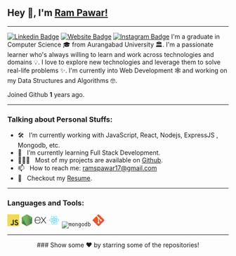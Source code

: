 
## Hey 👋, I'm [Ram Pawar!](https://github.com/rampawar2244)
***
[![Linkedin Badge](https://img.shields.io/badge/-LinkedIn-0e76a8?style=flat-square&logo=Linkedin&logoColor=white)](https://www.linkedin.com/in/ram-pawar-775400170/)
[![Website Badge](https://img.shields.io/badge/Website-3b5998?style=flat-square&logo=google-chrome&logoColor=white)](https://github.com/rampawar2244)
 [![Instagram Badge](https://img.shields.io/badge/-Instagram-e4405f?style=flat-square&logo=Instagram&logoColor=white)](https://www.instagram.com/__ram__p__/)
 I'm a graduate in Computer Science 🎓 from Aurangabad University 🏛. I'm a passionate learner who's always willing to learn and work across technologies and domains 💡. I love to explore new technologies and leverage them to solve real-life problems ✨. I'm currently into Web Development 🕸️ and working on my Data Structures and Algorithms 🤓.

Joined Github **1** years ago.
***
### Talking about Personal Stuffs:
- 🛠 &nbsp; I’m currently working with JavaScript, React, Nodejs, ExpressJS , <br /> Mongodb,  etc.
- 🚀 &nbsp; I’m currently learning Full Stack Development.
- 👨🏻‍💻 &nbsp; Most of my projects are available on [Github](https://github.com/rampawar2244).
 - 📫 &nbsp; How to reach me: ramspawar17@gmail.com
- 📝 &nbsp; Checkout my [Resume](https://rampawar2244.github.io/Portfolio/).
 ***
### Languages and Tools:
 <code><img height="27" src="https://raw.githubusercontent.com/github/explore/80688e429a7d4ef2fca1e82350fe8e3517d3494d/topics/javascript/javascript.png" alt="javascript"></code>
<code><img height="27" src="https://raw.githubusercontent.com/github/explore/80688e429a7d4ef2fca1e82350fe8e3517d3494d/topics/nodejs/nodejs.png" alt="nodejs"></code>
<code><img height="27" src="https://raw.githubusercontent.com/devicons/devicon/master/icons/express/express-original.svg" alt="expressjs"></code>
<code><img height="27" src="https://raw.githubusercontent.com/github/explore/80688e429a7d4ef2fca1e82350fe8e3517d3494d/topics/react/react.png" alt="react"></code>
 <code><img height="27" src="https://encrypted-tbn0.gstatic.com/images?q=tbn%3AANd9GcSTTzPAw-55ssm1Im594xYZ9eRQu2JylrkYLg&usqp=CAU" alt="mongodb"></code>
<code><img height="27" src="https://raw.githubusercontent.com/devicons/devicon/master/icons/git/git-original.svg" alt="git"></code>
 ***
<div align="center">
### Show some ❤️ by starring some of the repositories!
</div>
